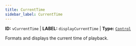 ```yaml
---
title: CurrentTime
sidebar_label: CurrentTime
---
```


**ID:** `vCurrentTime` | **LABEL:** `displayCurrentTime` | **Type:** [`Control`](../control-interface.md)

Formats and displays the current time of playback.